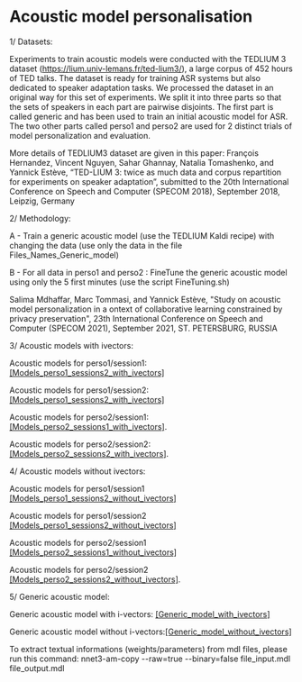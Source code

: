 # Acoustic model personalisation

1/ Datasets: 

Experiments to train acoustic models were conducted with the TEDLIUM 3 dataset (https://lium.univ-lemans.fr/ted-lium3/), a large corpus of 452 hours of TED talks. 
The dataset is ready for training ASR systems but also dedicated to speaker adaptation tasks. We processed the dataset in an original way for this set of experiments. We split it into three parts so that the sets of speakers in each part are pairwise disjoints.
The first part is called generic and has been used to train an initial acoustic model for ASR.
The two other parts called perso1 and perso2 are used for 2 distinct trials of model personalization and evaluation.

More details of TEDLIUM3 dataset are given in this paper:
François Hernandez, Vincent Nguyen, Sahar Ghannay, Natalia Tomashenko, and Yannick Estève, “TED-LIUM 3: twice as much data and corpus repartition for experiments on speaker adaptation”, submitted to the 20th International Conference on Speech and Computer (SPECOM 2018), September 2018, Leipzig, Germany


2/ Methodology:

A - Train a generic acoustic model (use the TEDLIUM Kaldi recipe) with changing the data (use only the data in the file Files_Names_Generic_model)

B - For all data in perso1 and perso2 : FineTune the generic acoustic model using only the 5 first minutes (use the script FineTuning.sh)


Salima Mdhaffar, Marc Tommasi, and Yannick Estève, "Study on acoustic model personalization in a ontext of collaborative learning constrained by privacy preservation", 23th International Conference on Speech and Computer (SPECOM 2021), September 2021, ST. PETERSBURG, RUSSIA

3/ Acoustic models with ivectors:

Acoustic models for perso1/session1: [[Models_perso1_sessions2_with_ivectors]](https://github.com/mdhaffar/Acoustic_model_personalisation/releases/tag/V.0.4.0)

Acoustic models for perso1/session2: [[Models_perso1_sessions2_with_ivectors]](https://github.com/mdhaffar/Acoustic_model_personalisation/releases/tag/V.0.2.0)

Acoustic models for perso2/session1: [[Models_perso2_sessions1_with_ivectors]](https://github.com/mdhaffar/Acoustic_model_personalisation/releases/tag/V0.0.1).

Acoustic models for perso2/session2: [[Models_perso2_sessions2_with_ivectors]](https://github.com/mdhaffar/Acoustic_model_personalisation/releases/tag/V.0.1.0).

4/ Acoustic models without ivectors:

Acoustic models for perso1/session1 [[Models_perso1_sessions2_without_ivectors]](https://github.com/mdhaffar/Acoustic_model_personalisation/releases/tag/V.0.4.0)

Acoustic models for perso1/session2 [[Models_perso1_sessions2_without_ivectors]](https://github.com/mdhaffar/Acoustic_model_personalisation/releases/tag/V.0.2.0)

Acoustic models for perso2/session1 [[Models_perso2_sessions1_without_ivectors]](https://github.com/mdhaffar/Acoustic_model_personalisation/releases/tag/V0.0.1)

Acoustic models for perso2/session2 [[Models_perso2_sessions2_without_ivectors]](https://github.com/mdhaffar/Acoustic_model_personalisation/releases/tag/V.0.1.0).

5/ Generic acoustic model:

Generic acoustic model with i-vectors: [[Generic_model_with_ivectors]](https://github.com/mdhaffar/Acoustic_model_personalisation/releases/tag/V.0.5.0)

Generic acoustic model without i-vectors:[[Generic_model_without_ivectors]](https://github.com/mdhaffar/Acoustic_model_personalisation/releases/tag/V.0.6.0)

To extract textual informations (weights/parameters) from mdl files, please run this command: nnet3-am-copy --raw=true --binary=false file_input.mdl file_output.mdl
